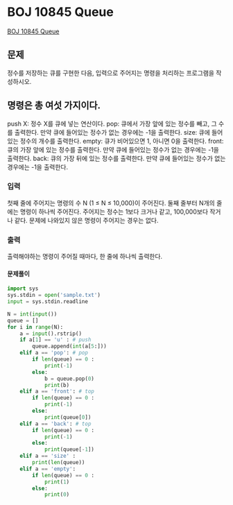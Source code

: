 # BOJ 10845 Queue
[BOJ 10845 Queue](https://www.acmicpc.net/problem/10845)

## 문제
정수를 저장하는 큐를 구현한 다음, 입력으로 주어지는 명령을 처리하는 프로그램을 작성하시오.

명령은 총 여섯 가지이다.
---
push X: 정수 X를 큐에 넣는 연산이다.
pop: 큐에서 가장 앞에 있는 정수를 빼고, 그 수를 출력한다. 만약 큐에 들어있는 정수가 없는 경우에는 -1을 출력한다.
size: 큐에 들어있는 정수의 개수를 출력한다.
empty: 큐가 비어있으면 1, 아니면 0을 출력한다.
front: 큐의 가장 앞에 있는 정수를 출력한다. 만약 큐에 들어있는 정수가 없는 경우에는 -1을 출력한다.
back: 큐의 가장 뒤에 있는 정수를 출력한다. 만약 큐에 들어있는 정수가 없는 경우에는 -1을 출력한다.
### 입력
첫째 줄에 주어지는 명령의 수 N (1 ≤ N ≤ 10,000)이 주어진다. 둘째 줄부터 N개의 줄에는 명령이 하나씩 주어진다. 주어지는 정수는 1보다 크거나 같고, 100,000보다 작거나 같다. 문제에 나와있지 않은 명령이 주어지는 경우는 없다.

### 출력
출력해야하는 명령이 주어질 때마다, 한 줄에 하나씩 출력한다.

#### 문제풀이
```python
import sys
sys.stdin = open('sample.txt')
input = sys.stdin.readline

N = int(input())
queue = []
for i in range(N):
    a = input().rstrip()
    if a[1] == 'u' : # push 
        queue.append(int(a[5:]))
    elif a == 'pop': # pop
        if len(queue) == 0 :
            print(-1)
        else: 
            b = queue.pop(0)
            print(b)
    elif a == 'front': # top
        if len(queue) == 0 :
            print(-1)
        else: 
            print(queue[0])
    elif a == 'back': # top
        if len(queue) == 0 :
            print(-1)
        else: 
            print(queue[-1])
    elif a == 'size' :
        print(len(queue))
    elif a == 'empty':
        if len(queue) == 0 :
            print(1)
        else:
            print(0)
```
